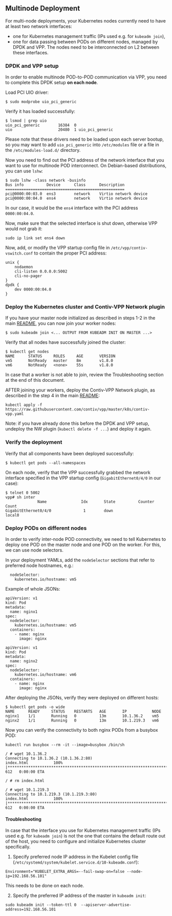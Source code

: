 ## Multinode Deployment

For multi-node deployments, your Kubernetes nodes currently need to have at least two network interfaces:
 - one for Kubernetes management traffic (IPs used e.g. for `kubeadm join`),
 - one for data passing between PODs on different nodes, managed by DPDK and VPP. The nodes need to
 be interconnected on L2 between these interfaces.
 

### DPDK and VPP setup
In order to enable multinode POD-to-POD communication via VPP, you need to complete this 
DPDK setup **on each node**.

Load PCI UIO driver:
```
$ sudo modprobe uio_pci_generic
```

Verify it has loaded successfully:
```
$ lsmod | grep uio
uio_pci_generic        16384  0
uio                    20480  1 uio_pci_generic
```
Please note that these drivers need to be loaded upon each server bootup, so you may want to add
`uio_pci_generic` into `/etc/modules` file or a file in the `/etc/modules-load.d/` directory.

Now you need to find out the PCI address of the network interface that you want to use for multinode
POD interconnect. On Debian-based distributions, you can use `lshw`:

```
$ sudo lshw -class network -businfo
Bus info          Device      Class      Description
====================================================
pci@0000:00:03.0  ens3        network    Virtio network device
pci@0000:00:04.0  ens4        network    Virtio network device
```

In our case, it would be the `ens4` interface with the PCI address `0000:00:04.0`.

Now, make sure that the selected interface is shut down, otherwise VPP would not grab it:
```
sudo ip link set ens4 down
```

Now, add, or modify the VPP startup config file in `/etc/vpp/contiv-vswitch.conf` 
to contain the proper PCI address:
```
unix {
    nodaemon
    cli-listen 0.0.0.0:5002
    cli-no-pager
}
dpdk {
    dev 0000:00:04.0
}
```


### Deploy the Kubernetes cluster and Contiv-VPP Network plugin
If you have your master node initialized as described in steps 1-2 in the main [README](../README.md),
you can now join your worker nodes:

```
$ sudo kubeadm join <... OUTPUT FROM KUBEADM INIT ON MASTER ...>
```

Verify that all nodes have successfully joined the cluster:
```
$ kubectl get nodes
NAME      STATUS     ROLES     AGE       VERSION
vm5       NotReady   master    8m        v1.8.0
vm6       NotReady   <none>    55s       v1.8.0
```

In case that a worker is not able to join, review the Troubleshooting section at the end of this document.


AFTER joining your workers, deploy the Contiv-VPP Network plugin, as described in the step 4 
in the main [README](../README.md):

```
kubectl apply -f https://raw.githubusercontent.com/contiv/vpp/master/k8s/contiv-vpp.yaml
```
Note: if you have already done this before the DPDK and VPP setup, undeploy the NW plugin 
(`kubectl delete -f ...`) and deploy it again.


### Verify the deployment
Verify that all components have been deployed successfully:
```
$ kubectl get pods --all-namespaces
```

On each node, verify that the VPP successfully grabbed the network interface specified 
in the VPP startup config (`GigabitEthernet0/4/0` in our case):
```
$ telnet 0 5002
vpp# sh inter
              Name               Idx       State          Counter          Count     
GigabitEthernet0/4/0              1        down      
local0  
```

### Deploy PODs on different nodes
In order to verify inter-node POD connectivity, we need to tell Kubernetes to deploy
one POD on the master node and one POD on the worker. For this, we can use node selectors.

In your deployment YAMLs, add the `nodeSelector` sections that refer to preferred node hostnames, e.g.:
```
  nodeSelector:
    kubernetes.io/hostname: vm5
```

Example of whole JSONs:
```
apiVersion: v1
kind: Pod
metadata:
  name: nginx1
spec:
  nodeSelector:
    kubernetes.io/hostname: vm5
  containers:
    - name: nginx
      image: nginx
```

```
apiVersion: v1
kind: Pod
metadata:
  name: nginx2
spec:
  nodeSelector:
    kubernetes.io/hostname: vm6
  containers:
    - name: nginx
      image: nginx
```

After deploying the JSONs, verify they were deployed on different hosts:
```
$ kubectl get pods -o wide
NAME      READY     STATUS    RESTARTS   AGE       IP           NODE
nginx1    1/1       Running   0          13m       10.1.36.2    vm5
nginx2    1/1       Running   0          13m       10.1.219.3   vm6
```

Now you can verify the connectivity to both nginx PODs from a busybox POD:
```
kubectl run busybox --rm -it --image=busybox /bin/sh

/ # wget 10.1.36.2
Connecting to 10.1.36.2 (10.1.36.2:80)
index.html           100% |*******************************************************************************************************************************************************************|   612   0:00:00 ETA

/ # rm index.html 

/ # wget 10.1.219.3
Connecting to 10.1.219.3 (10.1.219.3:80)
index.html           100% |*******************************************************************************************************************************************************************|   612   0:00:00 ETA
```

#### Troubleshooting
In case that the interface you use for Kubernetes management traffic (IPs used e.g. for `kubeadm join`)
is not the one that contains the default route out of the host, you need to configure 
and initialize Kubernetes cluster specifically.

1. Specify preferred node IP address in the Kubelet config file
(`/etc/systemd/system/kubelet.service.d/10-kubeadm.conf`):
```
Environment="KUBELET_EXTRA_ARGS=--fail-swap-on=false --node-ip=192.168.56.101"
```
This needs to be done on each node.

2. Specify the preferred IP address of the master in `kubeadm init`:
```
sudo kubeadm init --token-ttl 0  --apiserver-advertise-address=192.168.56.101
```
